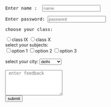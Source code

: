 <!DOCTYPE html>
<html lang="en">
<head>
    <meta charset="UTF-8">
    <meta name="viewport" content="width=device-width, initial-scale=1.0">
    <title>Document</title>
</head>
<body>
    <form action="new.jsp">
        <Pre>Enter name :  <input type="text"  placeholder="name" ></input></Pre>
        <pre>Enter password: <input  type ="password" placeholder="password" ></input></pre>
        <pre>choose your class:</pre>
        <label for="101">
            <input type="radio" value="class IX" name="class" id="101">class IX
        </label>
        <label for="102">
            <input type="radio" value="class X" name="class" id="102">class X
        </label>
        <br>
        select your subjects:
        <br>
        <label for="11">
            <input type="checkbox"  value="option 1" name="option" id="11">option 1
        </label>
        <label for="12">
            <input type="checkbox" value="option 2" name="option" id="12">option 2
        </label>
        <label for="13">
            <input type="checkbox" value="option 3" name="option" id="13">option 3
        </label>
        <br>
        <br>
        select your city: 
        <select name="city" id="1001">
            <option value="delhi">delhi</option>
            <option value="mumbai">mumbai</option>
            <option value="bihar">bihar</option>
            <option value="goa">goa</option>
        </select>
        <br><br>
        <textarea name="feedback" placeholder=" enter feedback" rows="5" ></textarea>
        <br>
        <input type="submit" value="submit"></input>
    </form>
    
</body>
</html>
